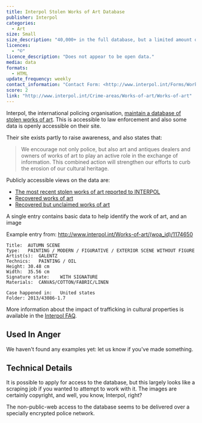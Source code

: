 ```yaml
---
title: Interpol Stolen Works of Art Database
publisher: Interpol
categories: 
  - Art
size: Small
size_description: "40,000+ in the full database, but a limited amount of data is exposed through the site" 
licences: 
  - "©"
licence_description: "Does not appear to be open data."
media: data
formats: 
  - HTML
update_frequency: weekly
contact_information: "Contact Form: <http://www.interpol.int/Forms/WorksOfArt>"
score: 2
link: "http://www.interpol.int/Crime-areas/Works-of-art/Works-of-art"
---
```


Interpol, the international policing organisation, [maintain a database of stolen works of art](http://www.interpol.int/Crime-areas/Works-of-art/Works-of-art). This is accessible to law enforcement and also some data is openly accessible on their site.


Their site exists partly to raise awareness, and also states that: 
>We encourage not only police, but also art and antiques dealers and owners of works of art to play an active role in the exchange of information. This combined action will strengthen our efforts to curb the erosion of our cultural heritage.

Publicly accessible views on the data are:

* [The ﻿most recent stolen works of art reported to INTERPOL](http://www.interpol.int/Crime-areas/Works-of-art/Recent-thefts)
* [Recovered works of art](http://www.interpol.int/Crime-areas/Works-of-art/Recovered-items)
* [Recovered but ﻿unclaimed works of art](http://www.interpol.int/Crime-areas/Works-of-art/Unclaimed-items)

A single entry contains basic data to help identify the work of art, and an image

Example entry from: <http://www.interpol.int/Works-of-art/(woa_id)/1174650>

```
Title:	AUTUMN SCENE
Type:	PAINTING / MODERN / FIGURATIVE / EXTERIOR SCENE WITHOUT FIGURE
Artist(s):	GALENTZ
Technics:	PAINTING / OIL
Height:	30.48 cm
Width:	35.56 cm
Signature state:	WITH SIGNATURE
Materials:	CANVAS/COTTON/FABRIC/LINEN

Case happened in:	United states
Folder:	2013/43086-1.7
```

More information about the impact of trafficking in cultural properties is available in the [Interpol FAQ](http://www.interpol.int/Crime-areas/Works-of-art/Frequently-asked-questions).

## Used In Anger

We haven't found any examples yet: let us know if you've made something.

## Technical Details

It is possible to apply for access to the database, but this largely looks like a scraping job if you wanted to attempt to work with it. The images are certainly copyright, and well, you know, Interpol, right?

The non-public-web access to the database seems to be delivered over a specially encrypted police network.
